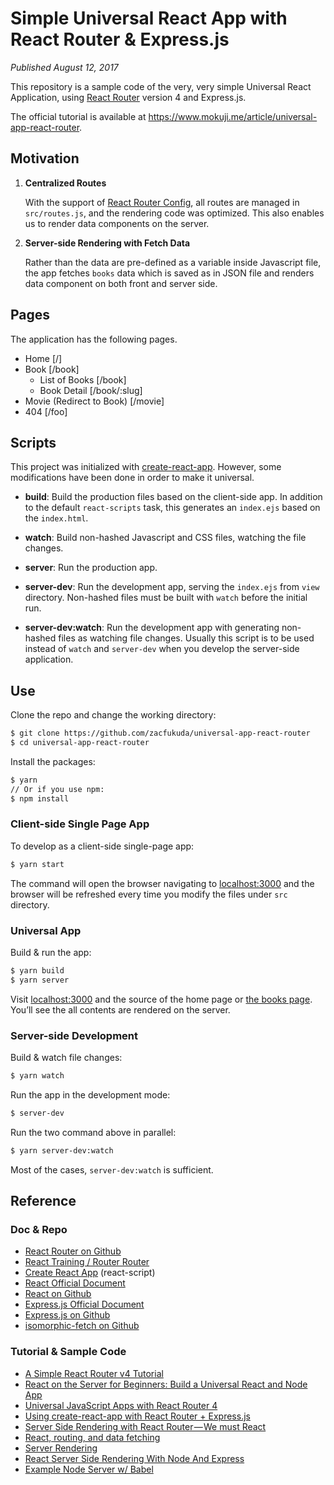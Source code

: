 # Simple Universal React App with React Router & Express.js

*Published August 12, 2017* 

This repository is a sample code of the very, very simple Universal React Application, using [React Router](https://github.com/ReactTraining/react-router) version 4 and Express.js.

The official tutorial is available at https://www.mokuji.me/article/universal-app-react-router.

## Motivation
1. **Centralized Routes**

	With the support of [React Router Config](https://github.com/ReactTraining/react-router/tree/master/packages/react-router-config), all routes are managed in `src/routes.js`, and the rendering code was optimized. This also enables us to render data components on the server.
2. **Server-side Rendering with Fetch Data**

	Rather than the data are pre-defined as a variable inside Javascript file, the app fetches `books` data which is saved as in JSON file and renders data component on both front and server side.

## Pages
The application has the following pages.
- Home [/]
- Book [/book]
	- List of Books [/book]
	- Book Detail [/book/:slug]
- Movie (Redirect to Book) [/movie]
- 404 [/foo]

## Scripts
This project was initialized with [create-react-app](https://github.com/facebookincubator/create-react-app). However, some modifications have been done in order to make it universal.

- **build**: Build the production files based on the client-side app. In addition to the default `react-scripts` task, this generates an `index.ejs` based on the `index.html`.

- **watch**: Build non-hashed Javascript and CSS files, watching the file changes.

- **server**: Run the production app.

- **server-dev**: Run the development app, serving the `index.ejs` from `view` directory. Non-hashed files must be built with `watch` before the initial run.

- **server-dev:watch**: Run the development app with generating non-hashed files as watching file changes. Usually this script is to be used instead of `watch` and `server-dev` when you develop the server-side application.

## Use
Clone the repo and change the working directory:
```bash
$ git clone https://github.com/zacfukuda/universal-app-react-router
$ cd universal-app-react-router
```
Install the packages:
```bash
$ yarn
// Or if you use npm:
$ npm install
```

### Client-side Single Page App
To develop as a client-side single-page app:
```bash
$ yarn start
```
The command will open the browser navigating to [localhost:3000](http://localhost:3000) and the browser will be refreshed  every time you modify the files under `src` directory.

### Universal App
Build & run the app:
```bash
$ yarn build
$ yarn server
```

Visit [localhost:3000](http://localhost:3000) and the source of the home page or [the books page](http://localhost:3000/books). You’ll see the all contents are rendered on the server.

### Server-side Development
Build & watch file changes:
```bash
$ yarn watch
```

Run the app in the development mode:
```bash
$ server-dev
```

Run the two command above in parallel:
```bash
$ yarn server-dev:watch
```
Most of the cases, `server-dev:watch` is sufficient.

## Reference
### Doc & Repo
- [React Router on Github](https://github.com/ReactTraining/react-router)
- [React Training / Router Router](https://reacttraining.com/react-router/)
- [Create React App](https://github.com/facebookincubator/create-react-app) (react-script)
- [React Official Document](https://facebook.github.io/react/)
- [React on Github](https://github.com/facebook/react)
- [Express.js Official Document](https://expressjs.com/)
- [Express.js on Github](https://github.com/expressjs/express)
- [isomorphic-fetch on Github](https://github.com/matthew-andrews/isomorphic-fetch)

### Tutorial & Sample Code
- [A Simple React Router v4 Tutorial](https://medium.com/@pshrmn/a-simple-react-router-v4-tutorial-7f23ff27adf)
- [React on the Server for Beginners: Build a Universal React and Node App](https://scotch.io/tutorials/react-on-the-server-for-beginners-build-a-universal-react-and-node-app)
- [Universal JavaScript Apps with React Router 4](https://ebaytech.berlin/universal-web-apps-with-react-router-4-15002bb30ccb)
- [Using create-react-app with React Router + Express.js](https://medium.com/@patriciolpezjuri/using-create-react-app-with-react-router-express-js-8fa658bf892d)
- [Server Side Rendering with React Router — We must React](https://medium.com/@foxhound87/server-side-rendering-with-react-router-we-must-react-ep-04-ad03b6b9e05d)
- [React, routing, and data fetching](https://medium.com/@taion/react-routing-and-data-fetching-ec519428135c)
- [Server Rendering](https://github.com/reactjs/redux/blob/master/docs/recipes/ServerRendering.md)
- [React Server Side Rendering With Node And Express](https://www.smashingmagazine.com/2016/03/server-side-rendering-react-node-express/)
- [Example Node Server w/ Babel](https://github.com/babel/example-node-server)